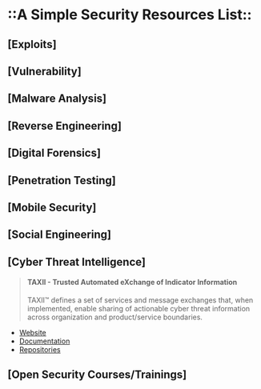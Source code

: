 # ::A Simple Security Resources List:: #

## [Exploits] ##

## [Vulnerability] ##

## [Malware Analysis] ##

## [Reverse Engineering] ##

## [Digital Forensics] ##

## [Penetration Testing] ##

## [Mobile Security] ##

## [Social Engineering] ##

## [Cyber Threat Intelligence] ##

> #### TAXII - Trusted Automated eXchange of Indicator Information ####
> TAXII™ defines a set of services and message exchanges that, when implemented,
> enable sharing of actionable cyber threat information across organization and
> product/service boundaries.

* [Website](http://taxii.mitre.org/)
* [Documentation](https://taxiiproject.github.io/)
* [Repositories](https://github.com/TAXIIProject/)

## [Open Security Courses/Trainings] ##